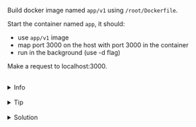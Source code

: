 
Build docker image named `app/v1` using `/root/Dockerfile`.

Start the container named `app`, it should:
* use `app/v1` image
* map port 3000 on the host with port 3000 in the container
* run in the background (use -d flag)

Make a request to localhost:3000.


<br>
<details><summary>Info</summary>
<br>

```plain
To run container with exposed port use -p flag.
```

</details>

<br>
<details><summary>Tip</summary>
<br>

```plain
Use docker build and docker run commands. 

Use --help flag to see the help.
```

</details>


<br>
<details><summary>Solution</summary>
<br>

<br>

Build app/v1 image:

<br>

```plain
docker build -t app/v1 .
```{{exec}}

<br>

Launch the container exposing port 3000:

<br>

```plain
docker run -d -p 3000:3000 --name app app/v1 
```{{exec}}

<br>

Make a request to localhost:3000:

<br>

```plain
curl localhost:3000
```{{exec}}

<br>

